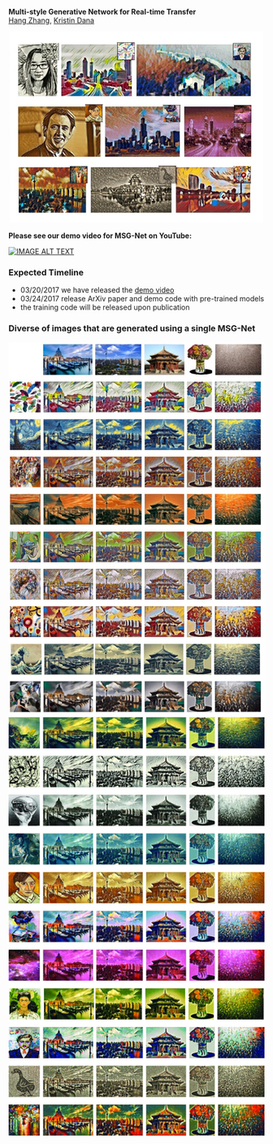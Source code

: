 **Multi-style Generative Network for Real-time Transfer**  
  [Hang Zhang](http://hangzh.com/),  [Kristin Dana](http://eceweb1.rutgers.edu/vision/dana.html)
<div style="text-align:center"><img src ="images/figure1.jpg" width="500" /></div>	

**Please see our demo video for MSG-Net on YouTube:**

[![IMAGE ALT TEXT](http://img.youtube.com/vi/oy6pWNWBt4Y/0.jpg)](http://www.youtube.com/watch?v=oy6pWNWBt4Y "Video Title")

### Expected Timeline
- 03/20/2017 we have released the [demo video](https://www.youtube.com/watch?v=oy6pWNWBt4Y)
- 03/24/2017 release ArXiv paper and demo code with pre-trained models
- the training code will be released upon publication

### Diverse of images that are generated using a single MSG-Net
![](images/all.jpg)
![](images/all11.jpg)
